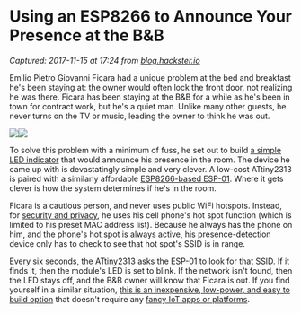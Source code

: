 # Using an ESP8266 to Announce Your Presence at the B&B

_Captured: 2017-11-15 at 17:24 from [blog.hackster.io](https://blog.hackster.io/using-an-esp8266-to-announce-your-presence-at-the-b-b-6303045f5cea)_

Emilio Pietro Giovanni Ficara had a unique problem at the bed and breakfast he's been staying at: the owner would often lock the front door, not realizing he was there. Ficara has been staying at the B&B for a while as he's been in town for contract work, but he's a quiet man. Unlike many other guests, he never turns on the TV or music, leading the owner to think he was out.

![](https://cdn-images-1.medium.com/freeze/max/60/1*tUA91ThnJhUF5fK35-JR8g.jpeg?q=20)![](https://cdn-images-1.medium.com/max/1600/1*tUA91ThnJhUF5fK35-JR8g.jpeg)

To solve this problem with a minimum of fuss, he set out to build [a simple LED indicator](http://ficara.altervista.org/?p=3744) that would announce his presence in the room. The device he came up with is devastatingly simple and very clever. A low-cost ATtiny2313 is paired with a similarly affordable [ESP8266-based ESP-01](https://www.hackster.io/esp). Where it gets clever is how the system determines if he's in the room.

Ficara is a cautious person, and never uses public WiFi hotspots. Instead, for [security and privacy](https://www.hackster.io/security), he uses his cell phone's hot spot function (which is limited to his preset MAC address list). Because he always has the phone on him, and the phone's hot spot is always active, his presence-detection device only has to check to see that hot spot's SSID is in range.

Every six seconds, the ATtiny2313 asks the ESP-01 to look for that SSID. If it finds it, then the module's LED is set to blink. If the network isn't found, then the LED stays off, and the B&B owner will know that Ficara is out. If you find yourself in a similar situation, [this is an inexpensive, low-power, and easy to build option](http://ficara.altervista.org/?p=3744) that doesn't require any [fancy IoT apps or platforms](https://www.hackster.io/home-automation).
